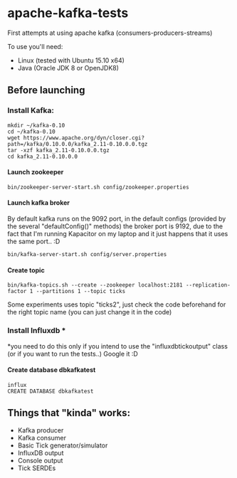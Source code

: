 # apache-kafka-tests

First attempts at using apache kafka (consumers-producers-streams)

To use you'll need:

- Linux (tested with Ubuntu 15.10 x64)
- Java (Oracle JDK 8 or OpenJDK8)

## Before launching


### Install Kafka:

	mkdir ~/kafka-0.10
	cd ~/kafka-0.10
	wget https://www.apache.org/dyn/closer.cgi?path=/kafka/0.10.0.0/kafka_2.11-0.10.0.0.tgz
	tar -xzf kafka_2.11-0.10.0.0.tgz
	cd kafka_2.11-0.10.0.0
	
#### Launch zookeeper

	bin/zookeeper-server-start.sh config/zookeeper.properties
	
#### Launch kafka broker

By default kafka runs on the 9092 port, in the default configs (provided by the several "defaultConfig()" methods) the broker port is 9192, due to the fact that I'm running Kapacitor on my laptop and it just happens that it uses the same port.. :D

	bin/kafka-server-start.sh config/server.properties
	
#### Create topic

	bin/kafka-topics.sh --create --zookeeper localhost:2181 --replication-factor 1 --partitions 1 --topic ticks
	
Some experiments uses topic "ticks2", just check the code beforehand for the right topic name (you can just change it in the code)

### Install Influxdb *

*you need to do this only if you intend to use the "influxdbtickoutput" class (or if you want to run the tests..)
Google it :D

#### Create database dbkafkatest
	
	influx
	CREATE DATABASE dbkafkatest
	
## Things that "kinda" works:

- Kafka producer
- Kafka consumer
- Basic Tick generator/simulator
- InfluxDB output
- Console output
- Tick SERDEs


